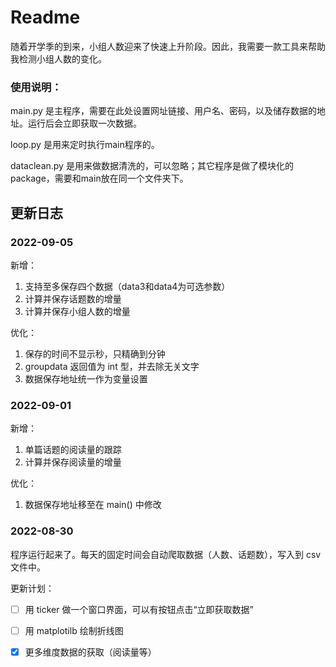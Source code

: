 # Readme

随着开学季的到来，小组人数迎来了快速上升阶段。因此，我需要一款工具来帮助我检测小组人数的变化。

### 使用说明：

main.py 是主程序，需要在此处设置网址链接、用户名、密码，以及储存数据的地址。运行后会立即获取一次数据。

loop.py 是用来定时执行main程序的。

dataclean.py 是用来做数据清洗的，可以忽略；其它程序是做了模块化的package，需要和main放在同一个文件夹下。



## 更新日志

### 2022-09-05

新增：

1. 支持至多保存四个数据（data3和data4为可选参数）
2. 计算并保存话题数的增量
3. 计算并保存小组人数的增量


优化：

1. 保存的时间不显示秒，只精确到分钟
3. groupdata 返回值为 int 型，并去除无关文字
4. 数据保存地址统一作为变量设置


### 2022-09-01

新增：

1. 单篇话题的阅读量的跟踪
2. 计算并保存阅读量的增量

优化：

1. 数据保存地址移至在 main() 中修改



### 2022-08-30

程序运行起来了。每天的固定时间会自动爬取数据（人数、话题数），写入到 csv 文件中。

更新计划：

- [ ] 用 ticker 做一个窗口界面，可以有按钮点击“立即获取数据”
- [ ] 用 matplotilb 绘制折线图
- [x] 更多维度数据的获取（阅读量等）

